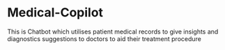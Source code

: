 # Medical-Copilot
This is Chatbot which utilises patient medical records to give insights and diagnostics suggestions to doctors to aid their treatment procedure 
